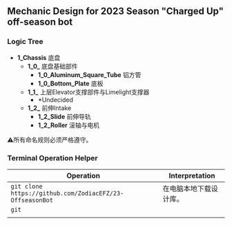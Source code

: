 ## Mechanic Design for 2023 Season "Charged Up" off-season bot

### Logic Tree

* **1_Chassis** 底盘
  * **1_0_** 底盘基础部件
    * **1_0_Aluminum_Square_Tube** 铝方管
    * **1_0_Bottom_Plate** 底板
  * **1_1_** 上层Elevator支撑部件与Limelight支撑器
    * *Undecided
  * **1_2_** 前伸Intake
    * **1_2_Slide** 前伸导轨
    * **1_2_Roller** 滚轴与电机

⚠️所有命名规则必须严格遵守。

### Terminal Operation Helper

| Operation                                                | Interpretation         |
| -------------------------------------------------------- | ---------------------- |
| `git clone https://github.com/ZodiacEFZ/23-OffseasonBot` | 在电脑本地下载设计库。 |
| `git `                                                   |                        |
|                                                          |                        |


